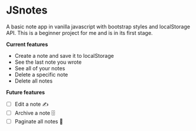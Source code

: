 # JSnotes

A basic note app in vanilla javascript with bootstrap styles and localStorage API.
This is a beginner project for me and is in its first stage.

**Current features**
* Create a note and save it to localStorage
* See the last note you wrote
* See all of your notes
* Delete a specific note
* Delete all notes

**Future features**
- [ ] Edit a note ✍️
- [ ] Archive a note 🗄️
- [ ] Paginate all notes 📓
